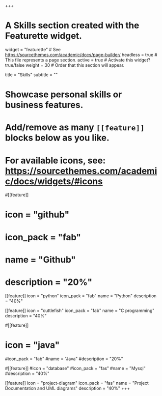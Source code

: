 +++
# A Skills section created with the Featurette widget.
widget = "featurette"  # See https://sourcethemes.com/academic/docs/page-builder/
headless = true  # This file represents a page section.
active = true  # Activate this widget? true/false
weight = 30  # Order that this section will appear.

title = "Skills"
subtitle = ""

# Showcase personal skills or business features.
# 
# Add/remove as many `[[feature]]` blocks below as you like.
# 
# For available icons, see: https://sourcethemes.com/academic/docs/widgets/#icons

#[[feature]]
#  icon = "github"
#  icon_pack = "fab"
#  name = "Github"
#  description = "20%"
  
[[feature]]
  icon = "python"
  icon_pack = "fab"
  name = "Python"
  description = "40%"  
  
[[feature]]
  icon = "cuttlefish"
  icon_pack = "fab"
  name = "C programming"
  description = "40%"

#[[feature]]
 # icon = "java"
  #icon_pack = "fab"
  #name = "Java"
  #description = "20%"

  #[[feature]]
  #icon = "database"
  #icon_pack = "fas"
  #name = "Mysql"
  #description = "40%"

[[feature]]
  icon = "project-diagram"
  icon_pack = "fas"
  name = "Project Documentation and UML diagrams"
  description = "40%"
+++
